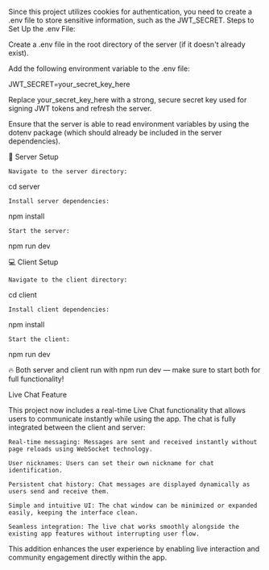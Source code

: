 Since this project utilizes cookies for authentication, you need to create a .env file to store sensitive information, such as the JWT_SECRET. Steps to Set Up the .env File:

Create a .env file in the root directory of the server (if it doesn't already exist).

Add the following environment variable to the .env file:

JWT_SECRET=your_secret_key_here

Replace your_secret_key_here with a strong, secure secret key used for signing JWT tokens and refresh the server.

Ensure that the server is able to read environment variables by using the dotenv package (which should already be included in the server dependencies).





🚀 Server Setup

    Navigate to the server directory:

cd server

    Install server dependencies:

npm install

    Start the server:

npm run dev

💻 Client Setup

    Navigate to the client directory:

cd client

    Install client dependencies:

npm install

    Start the client:

npm run dev

🔥 Both server and client run with npm run dev — make sure to start both for full functionality!






Live Chat Feature

This project now includes a real-time Live Chat functionality that allows users to communicate instantly while using the app. The chat is fully integrated between the client and server:

    Real-time messaging: Messages are sent and received instantly without page reloads using WebSocket technology.

    User nicknames: Users can set their own nickname for chat identification.

    Persistent chat history: Chat messages are displayed dynamically as users send and receive them.

    Simple and intuitive UI: The chat window can be minimized or expanded easily, keeping the interface clean.

    Seamless integration: The live chat works smoothly alongside the existing app features without interrupting user flow.

This addition enhances the user experience by enabling live interaction and community engagement directly within the app.
